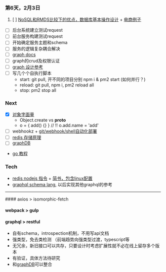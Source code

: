### 第6天，2月3日
1. [ ] [NoSQL和RMDS比较下的优点，数据库基本操作设计](http://www.voidcn.com/blog/why_2012_gogo/article/p-6266331.html) + [电商例子](http://www.mongoing.com/archives/3811)
- [ ] 后台系统建立测试request
- [ ] 前台服务构建测试request
- [ ] 开始确定服务主题和schema
- [ ] 服务的逻辑复杂耦合解决
- [ ] [graph docs](http://graphql.org/learn/queries/#mutations)
- [ ] graph的crud及权限认证
- [ ] [graph 设计参考](http://taobaofed.org/blog/2015/11/26/graphql-basics-server-implementation/)
- [ ] 写几个个自执行脚本 
    - start: git pull, 开不同的项目分别 npm i & pm2 start (如何并行？)
    - reload: git pull, npm i, pm2 reload all
    - stop: pm2 stop all


### Next
- [x] [对象字面量](http://www.zcfy.cc/article/why-object-literals-in-javascript-are-cool-948.html)
    - Object.create vs __proto__
    - o = { add() {} } // !! o.add.name = 'add'
- [ ] webhookz  + [git/webhook/shell自动化部署](https://smallpath.me/post/Node.js:%E4%BD%BF%E7%94%A8git%E5%92%8Cwebhook%E8%BF%9B%E8%A1%8C%E8%87%AA%E5%8A%A8%E5%8C%96%E6%9E%84%E5%BB%BA)
- [ ] [redis 存储原理](http://blog.sina.com.cn/s/blog_6ff195c40102vfod.html)
- [ ] [graphDB](https://neo4j.com/developer/graph-database/)
- [go 教程](http://www.ctolib.com/docs-the-way-to-go-c-preface.html)

### Tech
- [redis nodejs 指令](http://redis.js.org/#api-rediscreateclient) + [简书，包含linux配置](http://www.jianshu.com/p/dbc1da93eae5) 
- [graphql schema lang](https://wehavefaces.net/graphql-shorthand-notation-cheatsheet-17cd715861b6#.x2cgsigco), 以后实现其他graphql的参考

<hr>
#### axios > isomorphic-fetch


#### webpack > gulp

#### graphql > restful
- 自有schema，introspection机制，不用写api文档
- 强类型，免去类检测 （前端趋势向强类型过渡，typescript等
- 无冗余，新旧接口可以共存，只要设计时考虑扩展性就不必在线上留存多个版本
- 有验证，具体方法待研究
- 和[graphDB](https://neo4j.com/developer/graph-database/)可以整合



